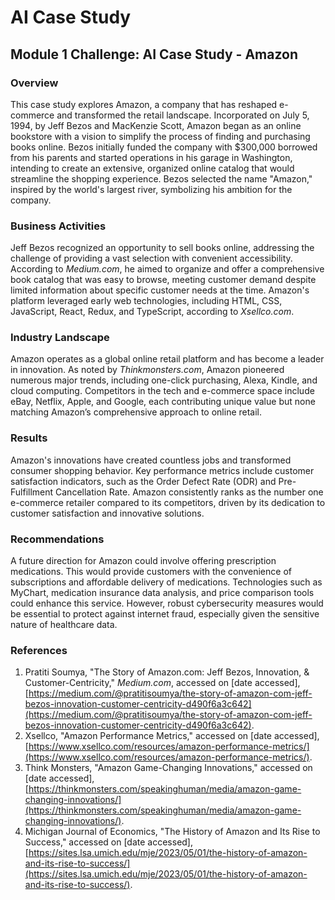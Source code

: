 # AI Case Study
## Module 1 Challenge: AI Case Study - Amazon

### Overview
This case study explores Amazon, a company that has reshaped e-commerce and transformed the retail landscape. Incorporated on July 5, 1994, by Jeff Bezos and MacKenzie Scott, Amazon began as an online bookstore with a vision to simplify the process of finding and purchasing books online. Bezos initially funded the company with $300,000 borrowed from his parents and started operations in his garage in Washington, intending to create an extensive, organized online catalog that would streamline the shopping experience. Bezos selected the name "Amazon," inspired by the world's largest river, symbolizing his ambition for the company.

### Business Activities
Jeff Bezos recognized an opportunity to sell books online, addressing the challenge of providing a vast selection with convenient accessibility. According to *Medium.com*, he aimed to organize and offer a comprehensive book catalog that was easy to browse, meeting customer demand despite limited information about specific customer needs at the time. Amazon's platform leveraged early web technologies, including HTML, CSS, JavaScript, React, Redux, and TypeScript, according to *Xsellco.com*.

### Industry Landscape
Amazon operates as a global online retail platform and has become a leader in innovation. As noted by *Thinkmonsters.com*, Amazon pioneered numerous major trends, including one-click purchasing, Alexa, Kindle, and cloud computing. Competitors in the tech and e-commerce space include eBay, Netflix, Apple, and Google, each contributing unique value but none matching Amazon’s comprehensive approach to online retail.

### Results
Amazon's innovations have created countless jobs and transformed consumer shopping behavior. Key performance metrics include customer satisfaction indicators, such as the Order Defect Rate (ODR) and Pre-Fulfillment Cancellation Rate. Amazon consistently ranks as the number one e-commerce retailer compared to its competitors, driven by its dedication to customer satisfaction and innovative solutions.

### Recommendations
A future direction for Amazon could involve offering prescription medications. This would provide customers with the convenience of subscriptions and affordable delivery of medications. Technologies such as MyChart, medication insurance data analysis, and price comparison tools could enhance this service. However, robust cybersecurity measures would be essential to protect against internet fraud, especially given the sensitive nature of healthcare data.

### References
1. Pratiti Soumya, "The Story of Amazon.com: Jeff Bezos, Innovation, & Customer-Centricity," *Medium.com*, accessed on [date accessed], [https://medium.com/@pratitisoumya/the-story-of-amazon-com-jeff-bezos-innovation-customer-centricity-d490f6a3c642](https://medium.com/@pratitisoumya/the-story-of-amazon-com-jeff-bezos-innovation-customer-centricity-d490f6a3c642).
2. Xsellco, "Amazon Performance Metrics," accessed on [date accessed], [https://www.xsellco.com/resources/amazon-performance-metrics/](https://www.xsellco.com/resources/amazon-performance-metrics/).
3. Think Monsters, "Amazon Game-Changing Innovations," accessed on [date accessed], [https://thinkmonsters.com/speakinghuman/media/amazon-game-changing-innovations/](https://thinkmonsters.com/speakinghuman/media/amazon-game-changing-innovations/).
4. Michigan Journal of Economics, "The History of Amazon and Its Rise to Success," accessed on [date accessed], [https://sites.lsa.umich.edu/mje/2023/05/01/the-history-of-amazon-and-its-rise-to-success/](https://sites.lsa.umich.edu/mje/2023/05/01/the-history-of-amazon-and-its-rise-to-success/).

